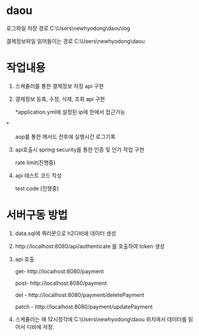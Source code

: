 # daou

로그파일 저장 경로
C:\Users\newhyodong\daou\log

결제정보파일 읽어들이는 경로
C:\Users\newhyodong\daou


# 작업내용

1. 스케쥴러를 통한 결제정보 저정 api 구현

2. 결제정보 등록, 수정, 삭제, 조회 api 구현
<ol>*application.yml에 설정된 ip에 한에서 접근가능</ol>
*<ol>aop를 통한 메서드 전후에 실행시간 로그기록</ol>

3. api호출시 spring security를 통한 인증 및 인가 작업 구현
<ol>rate limit(진행중)</ol>

4. api 테스트 코드 작성
<ol>test code (진행중)</ol>


# 서버구동 방법

1. data.sql에 쿼리문으로 h2디비에 데이터 생성

2. http://localhost:8080/api/authenticate  를 호출하여 token 생성

3. api 호출
<ol>get- http://localhost:8080/payment</ol>
<ol>post- http://localhost:8080/payment</ol>
<ol>del - http://localhost:8080/payment/deletePayment</ol>
<ol>patch - http://localhost:8080/payment/updatePayment</ol>

4. 스케쥴러는 매 12시정각에 C:\Users\newhyodong\daou 위치에서 데이터를 읽어서 디비에 저장.
